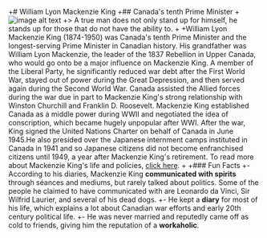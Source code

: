 +# William Lyon Mackenzie King
+## Canada's tenth Prime Minister
+![image alt text](http://www.uppercanadahistory.ca/tt/tt4p1a.jpg "William Lyon Mackenzie King")
+> A true man does not only stand up for himself, he stands up for those that do not have the ability to.
+
+William Lyon Mackenzie King (1874-1950) was Canada's tenth Prime Minister and the longest-serving Prime Minister in Canadian history. His grandfather was William Lyon Mackenzie, the leader of the 1837 Rebellion in Upper Canada, who would go onto be a major influence on Mackenzie King. A member of the Liberal Party, he significantly reduced war debt after the First World War, stayed out of power during the Great Depression, and then served again during the Second World War. Canada assisted the Allied forces during the war due in part to Mackenzie King's strong relationship with Winston Churchill and Franklin D. Roosevelt. Mackenzie King established Canada as a middle power during WWII and negotiated the idea of conscription, which became hugely unpopular after WWI. After the war, King signed the United Nations Charter on behalf of Canada in June 1945.He also presided over the Japanese internment camps instituted in Canada in 1941 and so Japanese citizens did not become enfranchised citizens until 1949, a year after Mackenzie King's retirement. To read more about Mackenzie King's life and policies, [click here](http://www.bac-lac.gc.ca/eng/discover/politics-government/prime-ministers/pmportrait/Pages/item.aspx?PersonId=10).
+
+### Fun Facts
+- According to his diaries, Mackenzie King **communicated with spirits** through séances and mediums, but rarely talked about politics. Some of the people he claimed to have communicated with are Leonardo da Vinci, Sir Wilfrid Laurier, and several of his dead dogs.
+- He kept a **diary** for most of his life, which explains a lot about Canadian war efforts and early 20th century political life.
+- He was never married and reputedly came off as cold to friends, giving him the reputation of a **workaholic**.
